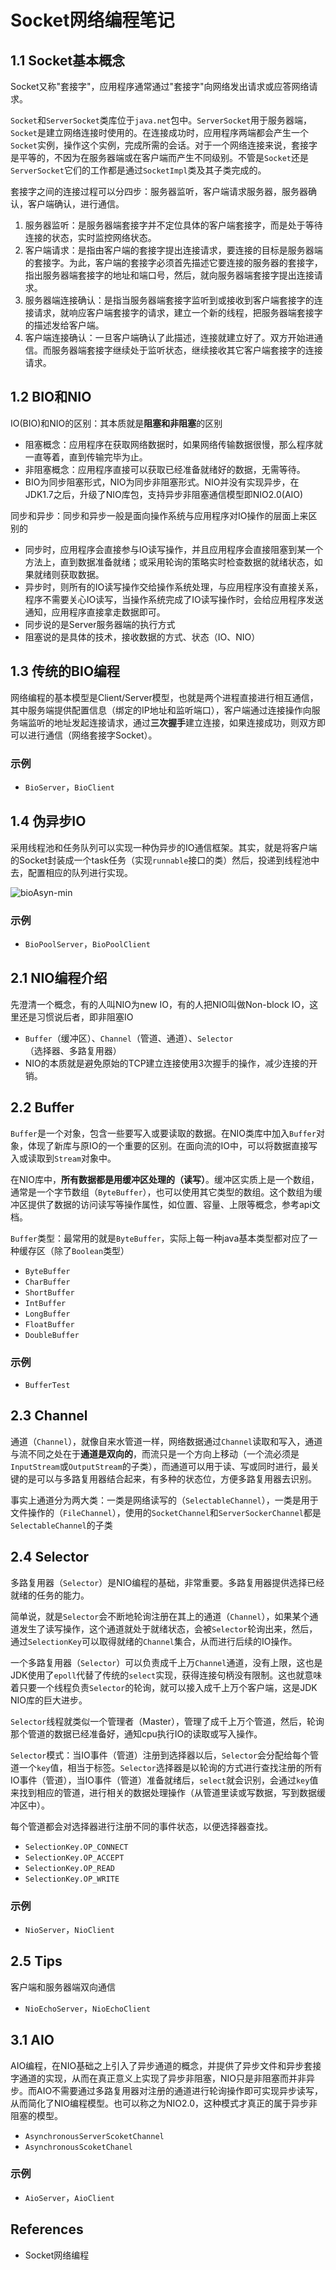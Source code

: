 # Socket网络编程笔记

## 1.1 Socket基本概念
Socket又称"套接字"，应用程序通常通过"套接字"向网络发出请求或应答网络请求。

`Socket`和`ServerSocket`类库位于`java.net`包中。`ServerSocket`用于服务器端，`Socket`是建立网络连接时使用的。在连接成功时，应用程序两端都会产生一个`Socket`实例，操作这个实例，完成所需的会话。对于一个网络连接来说，套接字是平等的，不因为在服务器端或在客户端而产生不同级别。不管是`Socket`还是`ServerSocket`它们的工作都是通过`SocketImpl`类及其子类完成的。

套接字之间的连接过程可以分四步：服务器监听，客户端请求服务器，服务器确认，客户端确认，进行通信。
1. 服务器监听：是服务器端套接字并不定位具体的客户端套接字，而是处于等待连接的状态，实时监控网络状态。
1. 客户端请求：是指由客户端的套接字提出连接请求，要连接的目标是服务器端的套接字。为此，客户端的套接字必须首先描述它要连接的服务器的套接字，指出服务器端套接字的地址和端口号，然后，就向服务器端套接字提出连接请求。
1. 服务器端连接确认：是指当服务器端套接字监听到或接收到客户端套接字的连接请求，就响应客户端套接字的请求，建立一个新的线程，把服务器端套接字的描述发给客户端。
1. 客户端连接确认：一旦客户端确认了此描述，连接就建立好了。双方开始进通信。而服务器端套接字继续处于监听状态，继续接收其它客户端套接字的连接请求。

## 1.2 BIO和NIO
IO(BIO)和NIO的区别：其本质就是**阻塞和非阻塞**的区别
- 阻塞概念：应用程序在获取网络数据时，如果网络传输数据很慢，那么程序就一直等着，直到传输完毕为止。
- 非阻塞概念：应用程序直接可以获取已经准备就绪好的数据，无需等待。
- BIO为同步阻塞形式，NIO为同步非阻塞形式。NIO并没有实现异步，在JDK1.7之后，升级了NIO库包，支持异步非阻塞通信模型即NIO2.0(AIO)

同步和异步：同步和异步一般是面向操作系统与应用程序对IO操作的层面上来区别的
- 同步时，应用程序会直接参与IO读写操作，并且应用程序会直接阻塞到某一个方法上，直到数据准备就绪；或采用轮询的策略实时检查数据的就绪状态，如果就绪则获取数据。
- 异步时，则所有的IO读写操作交给操作系统处理，与应用程序没有直接关系，程序不需要关心IO读写，当操作系统完成了IO读写操作时，会给应用程序发送通知，应用程序直接拿走数据即可。
- 同步说的是Server服务器端的执行方式
- 阻塞说的是具体的技术，接收数据的方式、状态（IO、NIO）

## 1.3 传统的BIO编程
网络编程的基本模型是Client/Server模型，也就是两个进程直接进行相互通信，其中服务端提供配置信息（绑定的IP地址和监听端口），客户端通过连接操作向服务端监听的地址发起连接请求，通过**三次握手**建立连接，如果连接成功，则双方即可以进行通信（网络套接字Socket）。

### 示例
- `BioServer`，`BioClient`

## 1.4 伪异步IO
采用线程池和任务队列可以实现一种伪异步的IO通信框架。其实，就是将客户端的Socket封装成一个task任务（实现`runnable`接口的类）然后，投递到线程池中去，配置相应的队列进行实现。

![bioAsyn-min](https://www.wailian.work/images/2019/01/31/bioAsyn-min.png)

### 示例
- `BioPoolServer`，`BioPoolClient`

## 2.1 NIO编程介绍
先澄清一个概念，有的人叫NIO为new IO，有的人把NIO叫做Non-block IO，这里还是习惯说后者，即非阻塞IO
- `Buffer`（缓冲区）、`Channel`（管道、通道）、`Selector`（选择器、多路复用器）
- NIO的本质就是避免原始的TCP建立连接使用3次握手的操作，减少连接的开销。

## 2.2 Buffer
`Buffer`是一个对象，包含一些要写入或要读取的数据。在NIO类库中加入`Buffer`对象，体现了新库与原IO的一个重要的区别。在面向流的IO中，可以将数据直接写入或读取到`Stream`对象中。

在NIO库中，**所有数据都是用缓冲区处理的（读写）**。缓冲区实质上是一个数组，通常是一个字节数组（`ByteBuffer`），也可以使用其它类型的数组。这个数组为缓冲区提供了数据的访问读写等操作属性，如位置、容量、上限等概念，参考api文档。

`Buffer`类型：最常用的就是`ByteBuffer`，实际上每一种java基本类型都对应了一种缓存区（除了`Boolean`类型）
- `ByteBuffer`
- `CharBuffer`
- `ShortBuffer`
- `IntBuffer`
- `LongBuffer`
- `FloatBuffer`
- `DoubleBuffer`

### 示例
- `BufferTest`

## 2.3 Channel
通道（`Channel`），就像自来水管道一样，网络数据通过`Channel`读取和写入，通道与流不同之处在于**通道是双向的**，而流只是一个方向上移动（一个流必须是`InputStream`或`OutputStream`的子类），而通道可以用于读、写或同时进行，最关键的是可以与多路复用器结合起来，有多种的状态位，方便多路复用器去识别。

事实上通道分为两大类：一类是网络读写的（`SelectableChannel`），一类是用于文件操作的（`FileChannel`），使用的`SocketChannel`和`ServerSockerChannel`都是`SelectableChannel`的子类

## 2.4 Selector
多路复用器（`Selector`）是NIO编程的基础，非常重要。多路复用器提供选择已经就绪的任务的能力。

简单说，就是`Selector`会不断地轮询注册在其上的通道（`Channel`），如果某个通道发生了读写操作，这个通道就处于就绪状态，会被`Selector`轮询出来，然后，通过`SelectionKey`可以取得就绪的`Channel`集合，从而进行后续的IO操作。

一个多路复用器（`Selector`）可以负责成千上万`Channel`通道，没有上限，这也是JDK使用了`epoll`代替了传统的`select`实现，获得连接句柄没有限制。这也就意味着只要一个线程负责`Selector`的轮询，就可以接入成千上万个客户端，这是JDK NIO库的巨大进步。

`Selector`线程就类似一个管理者（Master），管理了成千上万个管道，然后，轮询那个管道的数据已经准备好，通知cpu执行IO的读取或写入操作。

`Selector`模式：当IO事件（管道）注册到选择器以后，`Selector`会分配给每个管道一个`key`值，相当于标签。`Selector`选择器是以轮询的方式进行查找注册的所有IO事件（管道），当IO事件（管道）准备就绪后，`select`就会识别，会通过`key`值来找到相应的管道，进行相关的数据处理操作（从管道里读或写数据，写到数据缓冲区中）。

每个管道都会对选择器进行注册不同的事件状态，以便选择器查找。
- `SelectionKey.OP_CONNECT`
- `SelectionKey.OP_ACCEPT`
- `SelectionKey.OP_READ`
- `SelectionKey.OP_WRITE`

### 示例
- `NioServer`，`NioClient`

## 2.5 Tips
客户端和服务器端双向通信
- `NioEchoServer`，`NioEchoClient`

## 3.1 AIO
AIO编程，在NIO基础之上引入了异步通道的概念，并提供了异步文件和异步套接字通道的实现，从而在真正意义上实现了异步非阻塞，NIO只是非阻塞而并非异步。而AIO不需要通过多路复用器对注册的通道进行轮询操作即可实现异步读写，从而简化了NIO编程模型。也可以称之为NIO2.0，这种模式才真正的属于异步非阻塞的模型。
- `AsynchronousServerScoketChannel`
- `AsynchronousScoketChanel`

### 示例
- `AioServer`，`AioClient`

## References
- Socket网络编程
